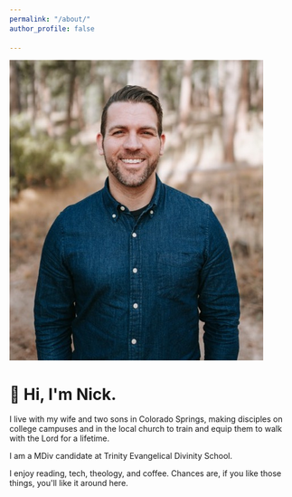 ```yaml
---
permalink: "/about/"
author_profile: false

---
```

![](/assets/images/nick-medium.jpeg)

# 👋 Hi, I'm Nick.

I live with my wife and two sons in Colorado Springs, making disciples on college campuses and in the local church to train and equip them to walk with the Lord for a lifetime.

I am a MDiv candidate at Trinity Evangelical Divinity School.

I enjoy reading, tech, theology, and coffee. Chances are, if you like those things, you'll like it around here.